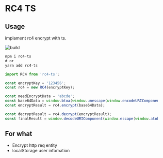 # RC4 TS

## Usage

implament rc4 encrypt with ts.

![build](https://travis-ci.org/SANGET/rc4-ts.svg?branch=master)

```js
npm i rc4-ts
# or
yarn add rc4-ts

import RC4 from 'rc4-ts';

const encryptKey = '123456';
const rc4 = new RC4(encryptKey);

const needEncryptData = 'abcde';
const base64Data = window.btoa(window.unescape(window.encodeURIComponent(needEncryptData)));
const encryptResult = rc4.encrypt(base64Data);

const decryptResult = rc4.decrypt(encryptResult);
const finalResult = window.decodeURIComponent(window.escape(window.atob(decryptResult)));
```

## For what

- Encrypt http req entity
- localStorage user infomation
